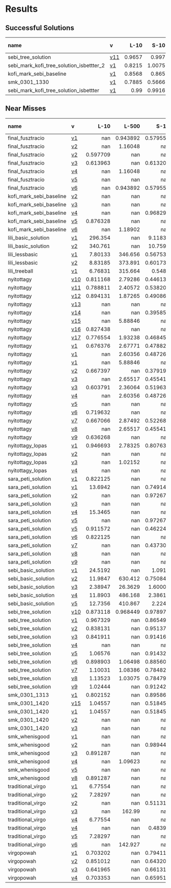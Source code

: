 # Results

## Successful Solutions

| name                                     | v                           |   L-10 |   S-10 |   L-500 |   S-1000 |   XL-5000 |   Total time |
|:-----------------------------------------|:----------------------------|-------:|-------:|--------:|---------:|----------:|-------------:|
| sebi_tree_solution                       | [v11](../../commit/f5184f4) | 0.9657 | 0.997  |  1.0262 |   0.9053 |    2.9965 |       6.8908 |
| sebi_mark_kofi_tree_solution_isbettter_2 | [v1](../../commit/86576c8)  | 0.8215 | 1.0075 |  1.1704 |   1.18   |    2.8261 |       7.0055 |
| kofi_mark_sebi_baseline                  | [v1](../../commit/06a569a)  | 0.8568 | 0.865  |  1.0055 |   0.9832 |    3.3097 |       7.0201 |
| smk_0301_1330                            | [v1](../../commit/0e79b0d)  | 0.7885 | 0.5666 |  0.9555 |   1.0092 |    3.971  |       7.2907 |
| sebi_mark_kofi_tree_solution_isbettter   | [v1](../../commit/a6bdaac)  | 0.99   | 0.9916 |  0.9256 |   1.0083 |    3.7755 |       7.6911 |

## Near Misses

| name                    | v                           |       L-10 |      L-500 |       S-10 |     S-1000 |   XL-5000 |
|:------------------------|:----------------------------|-----------:|-----------:|-----------:|-----------:|----------:|
| final_fusztracio        | [v1](../../commit/0a83a7f)  | nan        |   0.943892 |   0.579555 |   1.4439   | nan       |
| final_fusztracio        | [v2](../../commit/688b5bc)  | nan        |   1.16048  | nan        | nan        | nan       |
| final_fusztracio        | [v2](../../commit/b0cfedc)  |   0.597709 | nan        | nan        | nan        | nan       |
| final_fusztracio        | [v3](../../commit/4698f48)  |   0.613963 | nan        |   0.613203 |   0.981021 | nan       |
| final_fusztracio        | [v4](../../commit/688b5bc)  | nan        |   1.16048  | nan        | nan        | nan       |
| final_fusztracio        | [v5](../../commit/f1e0e9c)  | nan        | nan        | nan        |   0.993954 | nan       |
| final_fusztracio        | [v6](../../commit/0a83a7f)  | nan        |   0.943892 |   0.579555 |   1.4439   | nan       |
| kofi_mark_sebi_baseline | [v2](../../commit/f456ade)  | nan        | nan        | nan        |   1.00359  | nan       |
| kofi_mark_sebi_baseline | [v3](../../commit/4f45dc4)  | nan        | nan        | nan        |   0.975633 | nan       |
| kofi_mark_sebi_baseline | [v4](../../commit/7f5200c)  | nan        | nan        |   0.968297 | nan        | nan       |
| kofi_mark_sebi_baseline | [v5](../../commit/8232bf7)  |   0.876328 | nan        | nan        | nan        | nan       |
| kofi_mark_sebi_baseline | [v6](../../commit/8a76649)  | nan        |   1.18902  | nan        | nan        | nan       |
| lili_basic_solution     | [v1](../../commit/07a3e46)  | 296.354    | nan        |   9.11836  | 717.327    | nan       |
| lili_basic_solution     | [v2](../../commit/22adf02)  | 340.761    | nan        |  10.7591   | 729.522    | nan       |
| lili_lessbasic          | [v1](../../commit/be983ae)  |   7.80133  | 346.656    |   0.567538 |  15.4641   | nan       |
| lili_lessbasic          | [v2](../../commit/dbd5cee)  |   8.83185  | 373.891    |   0.601737 |  18.5616   | nan       |
| lili_treeball           | [v1](../../commit/926c62b)  |   6.76831  | 315.664    |   0.5484   |  17.0279   | nan       |
| nyitottagy              | [v10](../../commit/71f3fa1) |   0.811168 |   2.79286  |   0.446137 |   0.444939 | nan       |
| nyitottagy              | [v11](../../commit/2d97273) |   0.788811 |   2.40572  |   0.538201 |   0.51477  | nan       |
| nyitottagy              | [v12](../../commit/65d203d) |   0.894131 |   1.87265  |   0.490864 |   0.537133 | nan       |
| nyitottagy              | [v13](../../commit/5c8bf09) | nan        | nan        | nan        |   0.491786 | nan       |
| nyitottagy              | [v14](../../commit/94bbeed) | nan        | nan        |   0.395857 | nan        | nan       |
| nyitottagy              | [v15](../../commit/a9a545f) | nan        |   5.88846  | nan        | nan        | nan       |
| nyitottagy              | [v16](../../commit/92dfadb) |   0.827438 | nan        | nan        | nan        | nan       |
| nyitottagy              | [v17](../../commit/365bf3c) |   0.776554 |   1.93238  |   0.468453 |   0.500131 | nan       |
| nyitottagy              | [v1](../../commit/265c45e)  |   0.676376 |   2.67771  |   0.478823 |   0.515898 | nan       |
| nyitottagy              | [v1](../../commit/5b6ba66)  | nan        |   2.60356  |   0.487263 | nan        | nan       |
| nyitottagy              | [v1](../../commit/a9a545f)  | nan        |   5.88846  | nan        | nan        | nan       |
| nyitottagy              | [v2](../../commit/788323f)  |   0.667397 | nan        |   0.379194 |   0.452332 | nan       |
| nyitottagy              | [v3](../../commit/292e28f)  | nan        |   2.65517  |   0.455418 |   0.506347 | nan       |
| nyitottagy              | [v3](../../commit/c8ad45c)  |   0.603791 |   2.36064  |   0.519632 |   0.448809 | nan       |
| nyitottagy              | [v4](../../commit/5b6ba66)  | nan        |   2.60356  |   0.487263 | nan        | nan       |
| nyitottagy              | [v5](../../commit/191e932)  | nan        | nan        | nan        |   0.497181 | nan       |
| nyitottagy              | [v6](../../commit/70d4d85)  |   0.719632 | nan        | nan        | nan        | nan       |
| nyitottagy              | [v7](../../commit/9104e6b)  |   0.667066 |   2.87492  |   0.522681 |   0.652182 | nan       |
| nyitottagy              | [v8](../../commit/292e28f)  | nan        |   2.65517  |   0.455418 |   0.506347 | nan       |
| nyitottagy              | [v9](../../commit/bb26b41)  |   0.636268 | nan        | nan        | nan        | nan       |
| nyitottagy_lopas        | [v1](../../commit/0b6a733)  |   0.946693 |   2.78325  |   0.807631 |   1.02     | nan       |
| nyitottagy_lopas        | [v2](../../commit/688b5bc)  | nan        | nan        | nan        |   0.790691 | nan       |
| nyitottagy_lopas        | [v3](../../commit/3b87491)  | nan        |   1.02152  | nan        | nan        | nan       |
| nyitottagy_lopas        | [v4](../../commit/688b5bc)  | nan        | nan        | nan        |   0.790691 | nan       |
| sara_peti_solution      | [v1](../../commit/0a83a7f)  |   0.822125 | nan        | nan        | nan        | nan       |
| sara_peti_solution      | [v1](../../commit/9ce26a5)  |  13.6942   | nan        |   0.749142 |  15.8852   | nan       |
| sara_peti_solution      | [v2](../../commit/7b58782)  | nan        | nan        |   0.972676 | nan        | nan       |
| sara_peti_solution      | [v3](../../commit/0fdef72)  | nan        | nan        | nan        |  15.869    | nan       |
| sara_peti_solution      | [v4](../../commit/fe495da)  |  15.3465   | nan        | nan        | nan        | nan       |
| sara_peti_solution      | [v5](../../commit/7b58782)  | nan        | nan        |   0.972676 | nan        | nan       |
| sara_peti_solution      | [v5](../../commit/93d98de)  |   0.911572 | nan        |   0.462245 |   2.30825  | nan       |
| sara_peti_solution      | [v6](../../commit/0a83a7f)  |   0.822125 | nan        | nan        | nan        | nan       |
| sara_peti_solution      | [v7](../../commit/ae1246d)  | nan        | nan        |   0.437308 | nan        | nan       |
| sara_peti_solution      | [v8](../../commit/76cb209)  | nan        | nan        | nan        |   2.76557  | nan       |
| sara_peti_solution      | [v9](../../commit/3fb8d4d)  | nan        | nan        | nan        | nan        | nan       |
| sebi_basic_solution     | [v1](../../commit/eaca833)  |  24.5192   | nan        |   1.0919   |  41.5967   | nan       |
| sebi_basic_solution     | [v2](../../commit/3371540)  |  11.9847   | 630.412    |   0.750844 |  27.2496   | nan       |
| sebi_basic_solution     | [v3](../../commit/fe517a0)  |   2.38947  |  26.3629   |   1.60008  |   3.56721  | nan       |
| sebi_basic_solution     | [v4](../../commit/51edc94)  |  11.8903   | 486.168    |   2.38616  |  25.2112   | nan       |
| sebi_basic_solution     | [v5](../../commit/c1e2c40)  |  12.7356   | 410.867    |   2.2242   |  22.6535   | nan       |
| sebi_tree_solution      | [v10](../../commit/0ad7798) |   0.873118 |   0.968449 |   0.978978 |   0.750954 | nan       |
| sebi_tree_solution      | [v1](../../commit/c6e88f0)  |   0.967329 | nan        |   0.865493 |   0.885463 | nan       |
| sebi_tree_solution      | [v2](../../commit/987dfec)  |   0.838131 | nan        |   0.951378 |   1.39613  | nan       |
| sebi_tree_solution      | [v3](../../commit/e966f24)  |   0.841911 | nan        |   0.914166 |   0.940104 | nan       |
| sebi_tree_solution      | [v4](../../commit/b4221d7)  | nan        | nan        | nan        |   0.839791 | nan       |
| sebi_tree_solution      | [v5](../../commit/bba55ef)  |   1.06576  | nan        |   0.914325 |   0.924512 | nan       |
| sebi_tree_solution      | [v6](../../commit/6fb390f)  |   0.898903 |   1.06498  |   0.885609 |   0.986124 | nan       |
| sebi_tree_solution      | [v7](../../commit/1315fff)  |   1.10031  |   1.08386  |   0.784823 |   0.815491 | nan       |
| sebi_tree_solution      | [v8](../../commit/d1d2cbe)  |   1.13523  |   1.03075  |   0.784795 |   1.13577  | nan       |
| sebi_tree_solution      | [v9](../../commit/4a92f55)  |   1.02444  | nan        |   0.912425 |   0.836722 | nan       |
| smk_0301_1313           | [v1](../../commit/47857a0)  |   0.802152 | nan        |   0.895867 |   1.0126   | nan       |
| smk_0301_1420           | [v15](../../commit/a9a545f) |   1.04557  | nan        |   0.518456 |   1.06082  | nan       |
| smk_0301_1420           | [v1](../../commit/a9a545f)  |   1.04557  | nan        |   0.518456 |   1.06082  | nan       |
| smk_0301_1420           | [v2](../../commit/adc72be)  | nan        | nan        | nan        | nan        | nan       |
| smk_0301_1420           | [v3](../../commit/e45d899)  | nan        | nan        | nan        | nan        | nan       |
| smk_whenisgood          | [v1](../../commit/1791b69)  | nan        | nan        | nan        |   1.08504  | nan       |
| smk_whenisgood          | [v2](../../commit/cdeae11)  | nan        | nan        |   0.989448 | nan        | nan       |
| smk_whenisgood          | [v3](../../commit/292e28f)  |   0.891287 | nan        | nan        | nan        | nan       |
| smk_whenisgood          | [v4](../../commit/12cd623)  | nan        |   1.09623  | nan        | nan        | nan       |
| smk_whenisgood          | [v5](../../commit/7d82fcf)  | nan        | nan        | nan        | nan        |   2.89268 |
| smk_whenisgood          | [v8](../../commit/292e28f)  |   0.891287 | nan        | nan        | nan        | nan       |
| traditional_virgo       | [v1](../../commit/5b6ba66)  |   6.77554  | nan        | nan        |   7.1553   | nan       |
| traditional_virgo       | [v2](../../commit/7b58782)  |   7.28297  | nan        | nan        |   8.53946  | nan       |
| traditional_virgo       | [v2](../../commit/f13d3e5)  | nan        | nan        |   0.511317 | nan        | nan       |
| traditional_virgo       | [v3](../../commit/dbdd9ce)  | nan        | 162.99     | nan        | nan        | nan       |
| traditional_virgo       | [v4](../../commit/5b6ba66)  |   6.77554  | nan        | nan        |   7.1553   | nan       |
| traditional_virgo       | [v4](../../commit/b932659)  | nan        | nan        |   0.48392  | nan        | nan       |
| traditional_virgo       | [v5](../../commit/7b58782)  |   7.28297  | nan        | nan        |   8.53946  | nan       |
| traditional_virgo       | [v6](../../commit/eae156a)  | nan        | 142.927    | nan        | nan        | nan       |
| virgopowah              | [v1](../../commit/2dbc7e7)  |   0.703202 | nan        |   0.794111 |   0.628813 | nan       |
| virgopowah              | [v2](../../commit/4d03f1c)  |   0.851012 | nan        |   0.643208 |   0.733836 | nan       |
| virgopowah              | [v3](../../commit/04cd313)  |   0.641965 | nan        |   0.661314 |   0.800964 | nan       |
| virgopowah              | [v4](../../commit/e317489)  |   0.703353 | nan        |   0.659514 |   0.718414 | nan       |